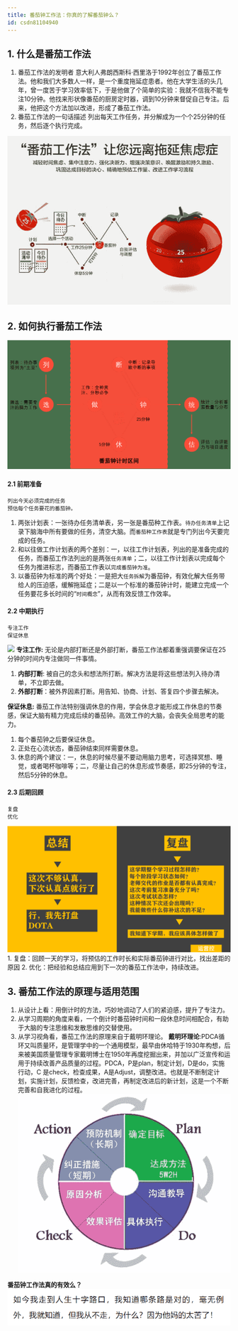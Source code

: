 ```yaml
---
title: 番茄钟工作法：你真的了解番茄钟么？
id: csdn81104940
---
```


## 1\. 什么是番茄工作法

1.  番茄工作法的发明者
    意大利人弗朗西斯科·西里洛于1992年创立了番茄工作法。他和我们大多数人一样，是一个重度拖延症患者。他在大学生活的头几年，曾一度苦于学习效率低下，于是他做了个简单的实验：我就不信我不能专注10分钟。他找来形状像番茄的厨房定时器，调到10分钟来督促自己专注。后来，他把这个方法加以改进，形成了番茄工作法。
2.  番茄工作法的一句话描述
    列出每天工作任务，并分解成为一个个25分钟的任务，然后逐个执行完成。

![](../img/97bf3b3f5ecb9f6898ce8ed5779535a2.png)

## 2\. 如何执行番茄工作法

![](../img/77e070b3582fc56c03cab0924d4897d3.png)

#### 2.1 前期准备

```
列出今天必须完成的任务
预估每个任务要花的番茄钟。
```

1.  两张计划表：一张待办任务清单表，另一张是番茄种工作表。`待办任务清单`上记录下脑海中所有要做的任务，清空大脑。而`番茄种工作表`就是专门列出今天要完成的任务。
2.  和以往做工作计划表的两个差别：一，以往工作计划表，列出的是准备完成的任务，而番茄工作法列出的是两张`任务清单`；二，以往工作计划表以完成每个任务为推进标志，而番茄工作表以`完成番茄钟为准`。
3.  以番茄钟为标准的两个好处：一是把大`任务拆解`为番茄钟，有效化解大任务带给人的压迫感，缓解拖延症；二是以一个标准的番茄钟计时，能建立完成一个任务要花多长时间的“`时间概念`”，从而有效反馈工作效率。

#### 2.2 中期执行

```
专注工作
保证休息
```

![](../img/6836b660f080ddb71992b43d3a6d03af.png)
**专注工作:**
无论是内部打断还是外部打断，番茄工作法都着重强调要保证在25分钟的时间内专注做同一件事情。

1.  **内部打断**: 被自己的念头和想法所打断。解决方法是将这些想法列入待办清单，不立即去做。
2.  **外部打断**：被外界因素打断。用告知、协商、计划、答复四个步骤去解决。

**保证休息:**
番茄工作法特别强调休息的作用，学会休息才能形成工作休息的节奏感，保证大脑有精力完成后续的番茄钟。高效工作的大脑，会丧失全局思考的能力。

1.  每个番茄钟之后要保证休息。
2.  正处在心流状态，番茄钟结束同样需要休息。
3.  休息的两个建议：一，休息的时候尽量不要动用脑力思考，可选择冥想、睡觉，或者喝杯咖啡等；二，尽量让自己的休息形成节奏感，即25分钟的专注，然后5分钟的休息。

#### 2.3 后期回顾

```
复盘
优化
```

![](../img/6a05f9f2acc4cb01e61b17acdd24fa24.png)
1\. 复盘：回顾一天的学习，将预估的工作时长和实际番茄钟进行对比，找出差距的原因
2\. 优化：把经验和总结应用到下一次的番茄工作法中，持续改进。

## 3\. 番茄工作法的原理与适用范围

1.  从设计上看：用倒计时的方法，巧妙地调动了人们的紧迫感，提升了专注力。
2.  从学习周期的角度来看，一个倒计时番茄钟时间和一段休息时间相配合，有助于大脑的专注思维和发散思维的交替使用。
3.  从学习视角看，番茄工作法的原理来自于戴明环理论。
    **戴明环理论**:PDCA循环又叫质量环，是管理学中的一个通用模型，最早由休哈特于1930年构想，后来被美国质量管理专家戴明博士在1950年再度挖掘出来，并加以广泛宣传和运用于持续改善产品质量的过程。PDCA，P是plan，制定计划，D是do，实施行动，C 是check，检查成果，A是Adjust，调整改进。也就是不断制定计划，实施计划，反馈检查，改进完善，再制定改进后的新计划，这是一个不断完善和自我进化的过程。
    ![](../img/523c6fca4682033a2fc0d30b1ed9b4d9.png)

**番茄钟工作法真的有效么？**
![](../img/30452803eacf10da6629997d6c43b24a.png)